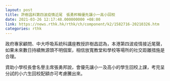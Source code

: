 ```yaml
---
layout: post
title: 許樹昌料第四波疫情近尾　張勇邦稱優先讓小一高小回校
date: 2021-03-26 12:17:48.000000000 +08:00
link: https://news.rthk.hk/rthk/ch/component/k2/1582716-20210326.htm
categories: rthk
---
```


政府專家顧問、中大呼吸系統科講座教授許樹昌認為，本港第四波疫情接近尾聲，如果未來數日持續無源頭不明個案，相信放寬教堂和學校等場所的社交距離措施是合理。

資助小學校長會名譽主席張勇邦說，會優先讓小一及高小的學生回校上課，考完呈分試的小六生回校配額亦可考慮騰出來。
